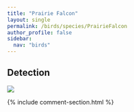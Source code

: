 ```yaml
---
title: "Prairie Falcon"
layout: single
permalink: /birds/species/PrairieFalcon
author_profile: false
sidebar:
  nav: "birds"
---
```


<h2>Detection</h2>

<img src="https://beallen.github.io/DevelopmentWebsite/assets/images/birds/PrairieFalcon/det.jpg">

{% include comment-section.html %}
